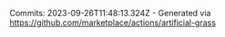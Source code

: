 Commits: 2023-09-26T11:48:13.324Z - Generated via https://github.com/marketplace/actions/artificial-grass
<br>
